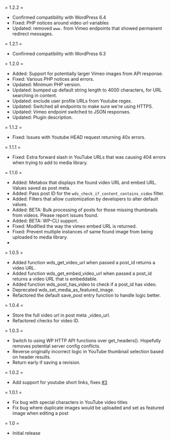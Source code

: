 = 1.2.2 =

* Confirmed compatibility with WordPress 6.4
* Fixed: PHP notices around video url variables
* Updated: removed `www.` from Vimeo endpoints that showed permanent redirect messages.

= 1.2.1 =

* Confirmed compatibility with WordPress 6.3

= 1.2.0 =

* Added: Support for potentially larger Vimeo images from API response.
* Fixed: Various PHP notices and errors.
* Updated: Minimum PHP version.
* Updated: bumped up default string length to 4000 characters, for URL searching in content.
* Updated: exclude user profile URLs from Youtube regex.
* Updated: Switched all endpoints to make sure we're using HTTPS.
* Updated: Vimeo endpoint switched to JSON responses.
* Updated: Plugin description.

= 1.1.2 =

* Fixed: Issues with Youtube HEAD request returning 40x errors.

= 1.1.1 =

* Fixed: Extra forward slash in YouTube URLs that was causing 404 errors when trying to add to media library.

= 1.1.0 =

* Added: Metabox that displays the found video URL and embed URL. Values saved as post meta.
* Added: Pass post ID for the `wds_check_if_content_contains_video` filter.
* Added: Filters that allow customization by developers to alter default values.
* Added: BETA: Bulk processing of posts for those missing thumbnails from videos. Please report issues found.
* Added: BETA: WP-CLI support.
* Fixed: Modified the way the vimeo embed URL is returned.
* Fixed: Prevent multiple instances of same found image from being uploaded to media library.
* 
= 1.0.5 =

* Added function wds_get_video_url when passed a post_id returns a video URL.
* Added function wds_get_embed_video_url when passed a post_id returns a video URL that is embeddable.
* Added function wds_post_has_video to check if a post_id has video.
* Deprecated wds_set_media_as_featured_image.
* Refactored the default save_post entry function to handle logic better.

= 1.0.4 =

* Store the full video url in post meta _video_url.
* Refactored checks for video ID.

= 1.0.3 =

* Switch to using WP HTTP API functions over get_headers(). Hopefully removes potential server config conflicts.
* Reverse originally incorrect logic in YouTube thumbnail selection based on header results.
* Return early if saving a revision.

= 1.0.2 =

* Add support for youtube short links,
  fixes [#3](https://github.com/WebDevStudios/Automatic-Featured-Images-from-Videos/issues/3)

= 1.0.1 =

* Fix bug with special characters in YouTube video titles
* Fix bug where duplicate images would be uploaded and set as featured image when editing a post

= 1.0 =

* Initial release
